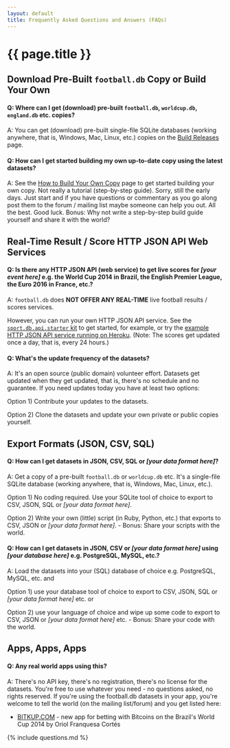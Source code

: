 ```yaml
---
layout: default
title: Frequently Asked Questions and Answers (FAQs)
---
```


# {{ page.title }}


## Download Pre-Built `football.db` Copy or Build Your Own


#### Q: Where can I get (download) pre-built `football.db`, `worldcup.db`, `england.db` etc. copies?

A: You can get (download) pre-built single-file SQLite databases (working anywhere, that is, Windows, Mac, Linux, etc.)
copies on the [Build Releases](https://github.com/openfootball/build/releases) page.


#### Q: How can I get started building my own up-to-date copy using the latest datasets?

A: See the [How to Build Your Own Copy](http://openfootball.github.io/build.html) page
to get started building your own copy. Not really a tutorial (step-by-step guide). Sorry, still the early days.
Just start and if you have questions or commentary as you go along post
them to the forum / mailing list maybe someone can help you out. All the best.
Good luck. Bonus: Why not write a step-by-step build guide yourself and share
it with the world?



## Real-Time Result / Score HTTP JSON API Web Services

#### Q: Is there any HTTP JSON API (web service) to get live scores for _[your event here]_ e.g. the World Cup 2014 in Brazil, the English Premier League, the Euro 2016 in France, etc.?

A: `football.db` does **NOT OFFER ANY REAL-TIME** live football results / scores services.

However, you can run your own HTTP JSON API service.
See the [`sport.db.api.starter` kit](https://github.com/sportdb/sport.db.api.starter) to get started, for example,
or try the [example HTTP JSON API service running on Heroku](http://footballdb.herokuapp.com).
(Note: The scores get updated once a day, that is, every 24 hours.)



#### Q: What's the update frequency of the datasets?

A: It's an open source (public domain) volunteer effort.
Datasets get updated when they get updated, that is, there's no schedule and no guarantee.
If you need updates today you have at least two options:

Option 1) Contribute your updates to the datasets.

Option 2) Clone the datasets and update your own private or public copies yourself.



## Export Formats (JSON, CSV, SQL)

#### Q: How can I get datasets in JSON, CSV, SQL or _[your data format here]_?

A: Get a copy of a pre-built `football.db` or `worldcup.db` etc.
It's a single-file SQLite database (working anywhere, that is, Windows, Mac, Linux, etc.).

Option 1) No coding required. Use your SQLite tool of choice to export to CSV, JSON, SQL
or _[your data format here]_.

Option 2) Write your own (little) script (in Ruby, Python, etc.) that exports
to CSV, JSON or _[your data format here]_. - Bonus: Share your scripts with the world.

<!--
Add Example Script in Ruby
-->


#### Q: How can I get datasets in JSON, CSV or _[your data format here]_ using _[your database here]_ e.g. PostgreSQL, MySQL, etc.?

A: Load the datasets into your (SQL) database of choice e.g. PostgreSQL, MySQL, etc. and

Option 1) use your database tool of choice to export to CSV, JSON, SQL 
or _[your data format here]_ etc. or

Option 2) use your language of choice and wipe up some code to export to CSV, JSON 
or _[your data format here]_ etc.  - Bonus: Share your code with the world.




## Apps, Apps, Apps

#### Q: Any real world apps using this?

A: There's no API key, there's no registration, there's no license for the datasets.
You're free to use whatever you need - no questions asked, no rights reserved.
If you're using the football.db datasets in your app, you're welcome to tell the world (on the mailing list/forum)
and you get listed here:

- [BITKUP.COM](http://bitkup.com) - new app for betting with Bitcoins on the Brazil's World Cup 2014 by Oriol Franquesa Cortés



{% include questions.md %}